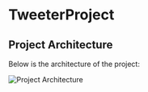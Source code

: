 # TweeterProject

## Project Architecture

Below is the architecture of the project:

![Project Architecture](images/architecture.png "Project Architecture Diagra")
